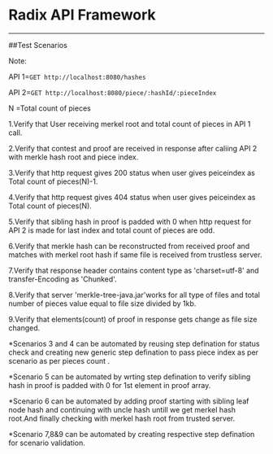 
# Radix API Framework
----------------------------------------------
##Test Scenarios

Note:

API 1=`GET http://localhost:8080/hashes`

API 2=`GET http://localhost:8080/piece/:hashId/:pieceIndex`

N =Total count of pieces


1.Verify that User receiving merkel root and total count of pieces in API 1 call.

2.Verify that contest and proof are received in response after caliing API 2 with merkle hash root and piece index.

3.Verify that http request gives 200 status when user gives peiceindex as Total count of pieces(N)-1.

4.Verify that http request gives 404 status when user gives peiceindex as Total count of pieces(N).

5.Verify that sibling hash in proof is padded with 0 when http request for API 2 is made for last index and total count of pieces are odd.

6.Verify that merkle hash can be reconstructed from received  proof and matches with merkel root hash if same file is received from trustless server.

7.Verify that response header contains content type as 'charset=utf-8' and transfer-Encoding as 'Chunked'.

8.Verify that server 'merkle-tree-java.jar'works for all type of files and total number of pieces value equal to file size divided by 1kb.

9.Verify that elements(count) of proof in response gets change as file size changed.



*Scenarios 3 and 4 can be automated by reusing step defination for status check and creating new generic step defination to pass piece index as per scenario as per pieces count .

*Scenario 5 can be automated by wrting step defination to verify sibling hash in proof is padded with 0 for 1st element in proof array.

*Scenario 6 can be automated by adding proof starting with sibling leaf node hash and continuing with uncle hash untill we get merkel hash root.And finally checking with merkel hash root from trusted server.

*Scenario 7,8&9 can be automated by creating respective step defination for scenario validation.
